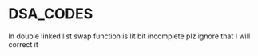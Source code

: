 # DSA_CODES
In double linked list swap function is lit bit incomplete plz ignore that I will correct it
